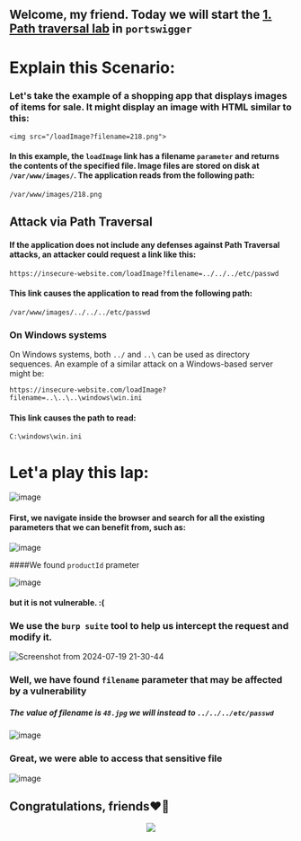 ## Welcome, my friend. Today we will start the [1. Path traversal lab](https://portswigger.net/web-security/file-path-traversal/lab-simple) in ```portswigger```

# Explain this Scenario:


### Let's take the example of a shopping app that displays images of items for sale. It might display an image with HTML similar to this:

```
<img src="/loadImage?filename=218.png">
```


#### In this example, the ```loadImage``` link has a filename ```parameter``` and returns the contents of the specified file. Image files are stored on disk at ```/var/www/images/```. The application reads from the following path:


```
/var/www/images/218.png
```

## Attack via Path Traversal

#### If the application does not include any defenses against Path Traversal attacks, an attacker could request a link like this:

```
https://insecure-website.com/loadImage?filename=../../../etc/passwd
```

#### This link causes the application to read from the following path:

```
/var/www/images/../../../etc/passwd
```

### On Windows systems

On Windows systems, both ```../``` and ```..\``` can be used as directory sequences. An example of a similar attack on a Windows-based server might be:

```
https://insecure-website.com/loadImage?filename=..\..\..\windows\win.ini
```

#### This link causes the path to read:

```
C:\windows\win.ini
```

# Let'a play this lap:

![image](https://github.com/user-attachments/assets/00d6efc9-4147-4c3b-8f65-c0140c76f57d)

#### First, we navigate inside the browser and search for all the existing parameters that we can benefit from, such as:

![image](https://github.com/user-attachments/assets/4a62d76c-0f5e-4ca3-9f57-3ec6879e1f31)

####We found ```productId``` prameter 

![image](https://github.com/user-attachments/assets/3e2b3d58-335e-4cd3-8474-f412b38fa644)


#### but it is not vulnerable. :(

### We use the ```burp suite``` tool to help us intercept the request and modify it.

![Screenshot from 2024-07-19 21-30-44](https://github.com/user-attachments/assets/b1ed0b03-57b0-4773-9b53-6945626f0283)


### Well, we have found ```filename``` parameter that may be affected by a vulnerability


##### The value of filename is ```48.jpg``` we will instead to ```../../../etc/passwd```


![image](https://github.com/user-attachments/assets/21c278fe-ba9b-4824-8adf-de1fece9b0fe)


### Great, we were able to access that sensitive file


![image](https://github.com/user-attachments/assets/26f0a62c-b4e5-4b75-a93b-65e0b169281b)


## Congratulations, friends❤️‍🔥


<p align="center">
<img src="https://github.com/user-attachments/assets/ead4a5a6-97f1-460c-b0f1-b649eb90f712" >
</p>















































































